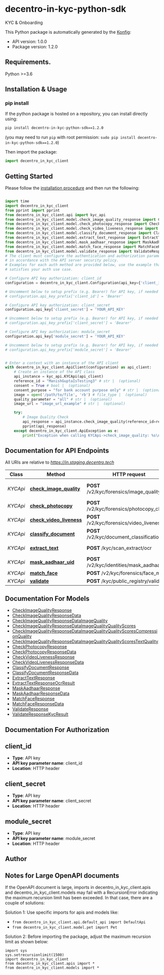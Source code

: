# decentro-in-kyc-python-sdk
KYC & Onboarding

This Python package is automatically generated by the [Konfig](https://konfigthis.com):

- API version: 1.0.0
- Package version: 1.2.0

## Requirements.

Python >=3.6

## Installation & Usage
### pip install

If the python package is hosted on a repository, you can install directly using:

```sh
pip install decentro-in-kyc-python-sdk==1.2.0
```
(you may need to run `pip` with root permission: `sudo pip install decentro-in-kyc-python-sdk==1.2.0`)

Then import the package:
```python
import decentro_in_kyc_client
```

## Getting Started

Please follow the [installation procedure](#installation--usage) and then run the following:

```python

import time
import decentro_in_kyc_client
from pprint import pprint
from decentro_in_kyc_client.api import kyc_api
from decentro_in_kyc_client.model.check_image_quality_response import CheckImageQualityResponse
from decentro_in_kyc_client.model.check_photocopy_response import CheckPhotocopyResponse
from decentro_in_kyc_client.model.check_video_liveness_response import CheckVideoLivenessResponse
from decentro_in_kyc_client.model.classify_document_response import ClassifyDocumentResponse
from decentro_in_kyc_client.model.extract_text_response import ExtractTextResponse
from decentro_in_kyc_client.model.mask_aadhaar_response import MaskAadhaarResponse
from decentro_in_kyc_client.model.match_face_response import MatchFaceResponse
from decentro_in_kyc_client.model.validate_response import ValidateResponse
# The client must configure the authentication and authorization parameters
# in accordance with the API server security policy.
# Examples for each auth method are provided below, use the example that
# satisfies your auth use case.

# Configure API key authorization: client_id
configuration = decentro_in_kyc_client.Configuration(api_key={'client_id': 'YOUR_API_KEY'})

# Uncomment below to setup prefix (e.g. Bearer) for API key, if needed
# configuration.api_key_prefix['client_id'] = 'Bearer'

# Configure API key authorization: client_secret
configuration.api_key['client_secret'] = 'YOUR_API_KEY'

# Uncomment below to setup prefix (e.g. Bearer) for API key, if needed
# configuration.api_key_prefix['client_secret'] = 'Bearer'

# Configure API key authorization: module_secret
configuration.api_key['module_secret'] = 'YOUR_API_KEY'

# Uncomment below to setup prefix (e.g. Bearer) for API key, if needed
# configuration.api_key_prefix['module_secret'] = 'Bearer'


# Enter a context with an instance of the API client
with decentro_in_kyc_client.ApiClient(configuration) as api_client:
    # Create an instance of the API class
    api_instance = kyc_api.KYCApi(api_client)
    reference_id = "ManishGuptaIsTesting3" # str |  (optional)
    consent = True # bool |  (optional)
    consent_purpose = "for bank account purpose only" # str |  (optional)
    image = open('/path/to/file', 'rb') # file_type |  (optional)
    quality_parameter = "all" # str |  (optional)
    image_url = "image_url_example" # str |  (optional)

    try:
        # Image Quality Check
        api_response = api_instance.check_image_quality(reference_id=reference_id, consent=consent, consent_purpose=consent_purpose, image=image, quality_parameter=quality_parameter, image_url=image_url)
        pprint(api_response)
    except decentro_in_kyc_client.ApiException as e:
        print("Exception when calling KYCApi->check_image_quality: %s\n" % e)
```

## Documentation for API Endpoints

All URIs are relative to *https://in.staging.decentro.tech*

Class | Method | HTTP request | Description
------------ | ------------- | ------------- | -------------
*KYCApi* | [**check_image_quality**](docs/KYCApi.md#check_image_quality) | **POST** /v2/kyc/forensics/image_quality | Image Quality Check
*KYCApi* | [**check_photocopy**](docs/KYCApi.md#check_photocopy) | **POST** /v2/kyc/forensics/photocopy_check | Photocopy Check
*KYCApi* | [**check_video_liveness**](docs/KYCApi.md#check_video_liveness) | **POST** /v2/kyc/forensics/video_liveness | Liveness Check
*KYCApi* | [**classify_document**](docs/KYCApi.md#classify_document) | **POST** /v2/kyc/document_classification | ID Classification
*KYCApi* | [**extract_text**](docs/KYCApi.md#extract_text) | **POST** /kyc/scan_extract/ocr | Scan &amp; Extract
*KYCApi* | [**mask_aadhaar_uid**](docs/KYCApi.md#mask_aadhaar_uid) | **POST** /v2/kyc/identities/mask_aadhaar_uid | Aadhaar Masking
*KYCApi* | [**match_face**](docs/KYCApi.md#match_face) | **POST** /v2/kyc/forensics/face_match | Face Match
*KYCApi* | [**validate**](docs/KYCApi.md#validate) | **POST** /kyc/public_registry/validate | Validate


## Documentation For Models

 - [CheckImageQualityResponse](docs/CheckImageQualityResponse.md)
 - [CheckImageQualityResponseData](docs/CheckImageQualityResponseData.md)
 - [CheckImageQualityResponseDataImageQuality](docs/CheckImageQualityResponseDataImageQuality.md)
 - [CheckImageQualityResponseDataImageQualityQualityScores](docs/CheckImageQualityResponseDataImageQualityQualityScores.md)
 - [CheckImageQualityResponseDataImageQualityQualityScoresCompressionQuality](docs/CheckImageQualityResponseDataImageQualityQualityScoresCompressionQuality.md)
 - [CheckImageQualityResponseDataImageQualityQualityScoresTextQuality](docs/CheckImageQualityResponseDataImageQualityQualityScoresTextQuality.md)
 - [CheckPhotocopyResponse](docs/CheckPhotocopyResponse.md)
 - [CheckPhotocopyResponseData](docs/CheckPhotocopyResponseData.md)
 - [CheckVideoLivenessResponse](docs/CheckVideoLivenessResponse.md)
 - [CheckVideoLivenessResponseData](docs/CheckVideoLivenessResponseData.md)
 - [ClassifyDocumentResponse](docs/ClassifyDocumentResponse.md)
 - [ClassifyDocumentResponseData](docs/ClassifyDocumentResponseData.md)
 - [ExtractTextResponse](docs/ExtractTextResponse.md)
 - [ExtractTextResponseOcrResult](docs/ExtractTextResponseOcrResult.md)
 - [MaskAadhaarResponse](docs/MaskAadhaarResponse.md)
 - [MaskAadhaarResponseData](docs/MaskAadhaarResponseData.md)
 - [MatchFaceResponse](docs/MatchFaceResponse.md)
 - [MatchFaceResponseData](docs/MatchFaceResponseData.md)
 - [ValidateResponse](docs/ValidateResponse.md)
 - [ValidateResponseKycResult](docs/ValidateResponseKycResult.md)


## Documentation For Authorization


## client_id

- **Type**: API key
- **API key parameter name**: client_id
- **Location**: HTTP header


## client_secret

- **Type**: API key
- **API key parameter name**: client_secret
- **Location**: HTTP header


## module_secret

- **Type**: API key
- **API key parameter name**: module_secret
- **Location**: HTTP header


## Author




## Notes for Large OpenAPI documents
If the OpenAPI document is large, imports in decentro_in_kyc_client.apis and decentro_in_kyc_client.models may fail with a
RecursionError indicating the maximum recursion limit has been exceeded. In that case, there are a couple of solutions:

Solution 1:
Use specific imports for apis and models like:
- `from decentro_in_kyc_client.api.default_api import DefaultApi`
- `from decentro_in_kyc_client.model.pet import Pet`

Solution 2:
Before importing the package, adjust the maximum recursion limit as shown below:
```
import sys
sys.setrecursionlimit(1500)
import decentro_in_kyc_client
from decentro_in_kyc_client.apis import *
from decentro_in_kyc_client.models import *
```

